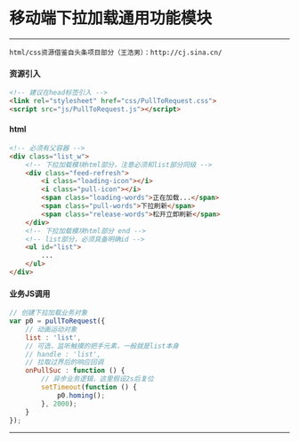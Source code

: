 # 移动端下拉加载通用功能模块

--------------

`html/css资源借鉴自头条项目部分（王浩男）：http://cj.sina.cn/`

#### 资源引入

```html
<!-- 建议在head标签引入 -->
<link rel="stylesheet" href="css/PullToRequest.css">
<script src="js/PullToRequest.js"></script>
```

#### html

```html
<!-- 必须有父容器 -->
<div class="list_w">
    <!-- 下拉加载模块html部分，注意必须和list部分同级 -->
    <div class="feed-refresh">
        <i class="loading-icon"></i>
        <i class="pull-icon"></i>
        <span class="loading-words">正在加载...</span>
        <span class="pull-words">下拉刷新</span>
        <span class="release-words">松开立即刷新</span>
    </div>
    <!-- 下拉加载模块html部分 end -->
    <!-- list部分，必须具备明确id -->
    <ul id="list">
        ...
    </ul>
</div>
```

#### 业务JS调用

```javascript
// 创建下拉加载业务对象
var p0 = pullToRequest({
    // 动画运动对象
    list : 'list',
    // 可选，监听触摸的把手元素，一般就是list本身
    // handle : 'list',
    // 拉取过界后的响应回调
    onPullSuc : function () {
        // 异步业务逻辑，这里假设2s后复位
        setTimeout(function () {
            p0.homing();
        }, 2000);
    }
});
```

--------------